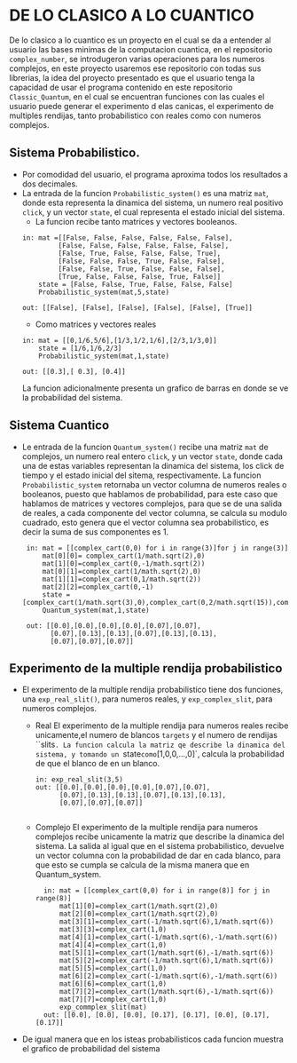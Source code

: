 # DE LO CLASICO A LO CUANTICO
De lo clasico a lo cuantico es un proyecto en el cual se da a entender al usuario las bases minimas de la computacion cuantica, en el repositorio `complex_number`, se introdugeron varias operaciones para los numeros complejos, en este proyecto usaremos ese repositorio con todas sus librerias, la idea del proyecto presentado es que el usuario tenga la capacidad de usar el programa contenido en este repositorio `Classic_Quantum`, en el cual se encuentran funciones con las cuales el usuario puede generar el experimento d elas canicas, el experimento de multiples rendijas, tanto probabilistico con reales como con numeros complejos.

## Sistema Probabilistico.
+ Por comodidad del usuario, el programa aproxima todos los resultados a dos decimales.
+ La entrada de la funcion `Probabilistic_system()` es una matriz `mat`, donde esta representa la dinamica del sistema, un numero real positivo `click`, y un vector `state`, el cual representa el estado inicial del sistema.
   - La funcion recibe tanto matrices y vectores booleanos.
   ```
   in: mat =[[False, False, False, False, False, False],
            [False, False, False, False, False, False],
            [False, True, False, False, False, True],
            [False, False, False, True, False, False],
            [False, False, True, False, False, False],
            [True, False, False, False, True, False]] 
       state = [False, False, True, False, False, False]
       Probabilistic_system(mat,5,state)
  
  out: [[False], [False], [False], [False], [False], [True]]
   ```
  - Como matrices y vectores reales
  ```
  in: mat = [[0,1/6,5/6],[1/3,1/2,1/6],[2/3,1/3,0]]
      state = [1/6,1/6,2/3]
      Probabilistic_system(mat,1,state)
      
  out: [[0.3],[ 0.3], [0.4]]
  
  ```
  La funcion adicionalmente presenta un grafico de barras en donde se ve la probabilidad del sistema.
  
## Sistema Cuantico
+ Le entrada de la funcion `Quantum_system()` recibe una matriz `mat` de complejos, un numero real entero `click`, y un vector `state`, donde cada una de estas variables representan la dinamica del sistema, los click de tiempo y el estado inicial del sitema, respectivamente.
La funcion `Probabilistic_system` retornaba un vector columna de numeros reales o booleanos, puesto que hablamos de probabilidad, para este caso que hablamos de matrices y vectores complejos, para que se de una salida de reales, a cada componente del vector columna, se calcula su modulo cuadrado, esto genera que el vector columna sea probabilistico, es decir la suma de sus componentes es 1.
   ```
    in: mat = [[complex_cart(0,0) for i in range(3)]for j in range(3)]
        mat[0][0]= complex_cart(1/math.sqrt(2),0)
        mat[1][0]=complex_cart(0,-1/math.sqrt(2))
        mat[0][1]=complex_cart(1/math.sqrt(2),0)
        mat[1][1]=complex_cart(0,1/math.sqrt(2))
        mat[2][2]=complex_cart(0,-1)
        state = [complex_cart(1/math.sqrt(3),0),complex_cart(0,2/math.sqrt(15)),complex_cart(math.sqrt(2/5),0)]
        Quantum_system(mat,1,state)
        
    out: [[0.0],[0.0],[0.0],[0.0],[0.07],[0.07],
          [0.07],[0.13],[0.13],[0.07],[0.13],[0.13],
          [0.07],[0.07],[0.07]] 
   ```
## Experimento de la multiple rendija probabilistico
+ El experimento de la multiple rendija probabilistico tiene dos funciones, una `exp_real_slit()`, para numeros reales, y `exp_complex_slit`, para numeros complejos.
   - Real
      El experimento de la multiple rendija para numeros reales recibe unicamente,el numero de blancos `targets` y el numero de rendijas ``slits`. La funcion calcula la matriz qe describe la dinamica del sistema, y tomando un `state` como `[1,0,0,...,0]`, calcula la probabilidad de que el blanco de en un blanco.
      ```
      in: exp_real_slit(3,5)
      out: [[0.0],[0.0],[0.0],[0.0],[0.07],[0.07],
            [0.07],[0.13],[0.13],[0.07],[0.13],[0.13],
            [0.07],[0.07],[0.07]]
            
     ```
   - Complejo
      El experimento de la multiple rendija para numeros complejos recibe unicamente la matriz que describe la dinamica del sistema. La salida al igual que en el sistema probabilistico, devuelve un vector columna con la probabilidad de dar en cada blanco, para que esto se cumpla se calcula de la misma manera que en Quantum_system.
      
      ```
        in: mat = [[complex_cart(0,0) for i in range(8)] for j in range(8)]
            mat[1][0]=complex_cart(1/math.sqrt(2),0) 
            mat[2][0]=complex_cart(1/math.sqrt(2),0)
            mat[3][1]=complex_cart(-1/math.sqrt(6),1/math.sqrt(6))
            mat[3][3]=complex_cart(1,0)
            mat[4][1]=complex_cart(-1/math.sqrt(6),-1/math.sqrt(6))      
            mat[4][4]=complex_cart(1,0)
            mat[5][1]=complex_cart(1/math.sqrt(6),-1/math.sqrt(6))
            mat[5][2]=complex_cart(-1/math.sqrt(6),1/math.sqrt(6))
            mat[5][5]=complex_cart(1,0)
            mat[6][2]=complex_cart(-1/math.sqrt(6),-1/math.sqrt(6))
            mat[6][6]=complex_cart(1,0)
            mat[7][2]=complex_cart(1/math.sqrt(6),-1/math.sqrt(6))
            mat[7][7]=complex_cart(1,0)
            exp_commplex_slit(mat)
        out: [[0.0], [0.0], [0.0], [0.17], [0.17], [0.0], [0.17], [0.17]]
      ```
+ De igual manera que en los isteas probabilisticos cada funcion muestra el grafico de probabilidad del sistema
  


